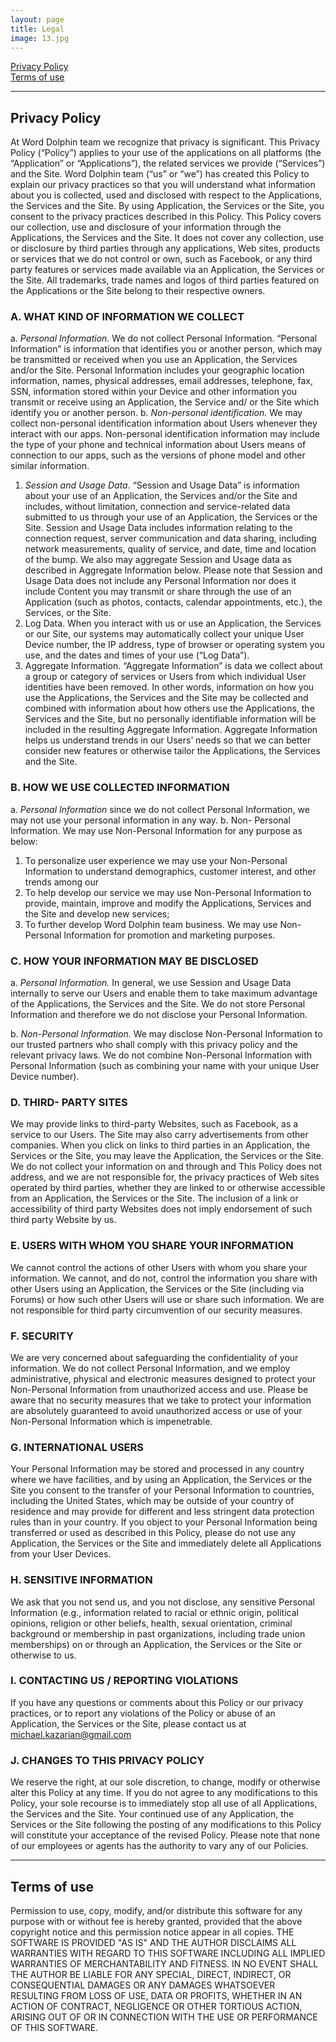```yaml
---
layout: page
title: Legal
image: 13.jpg
---
```


[Privacy Policy](#privacy_policy)<br/>
[Terms of use](#terms-of-use)

***

## Privacy Policy
At Word Dolphin team we recognize that privacy is significant. This Privacy Policy (“Policy”) applies to your use of the applications on all platforms (the “Application” or “Applications”), the related services we provide (“Services”) and the Site.
Word Dolphin team (“us” or “we”) has created this Policy to explain our privacy practices so that you will understand what information about you is collected, used and disclosed with respect to the Applications, the Services and the Site.
By using Application, the Services or the Site, you consent to the privacy practices described in this Policy. This Policy covers our collection, use and disclosure of your information through the Applications, the Services and the Site. It does not cover any collection, use or disclosure by third parties through any applications, Web sites, products or services that we do not control or own, such as Facebook, or any third party features or services made available via an Application, the Services or the Site. All trademarks, trade names and logos of third parties featured on the Applications or the Site belong to their respective owners.

### A. WHAT KIND OF INFORMATION WE COLLECT
a. *Personal Information.* We do not collect Personal Information. “Personal Information” is information that identifies you or another person, which may be transmitted or received when you use an Application, the Services and/or the Site. Personal Information includes your geographic location information, names, physical addresses, email addresses, telephone, fax, SSN, information stored within your Device and other information you transmit or receive using an Application, the Service and/ or the Site which identify you or another person.
b. *Non-personal identification.* We may collect non-personal identification information about Users whenever they interact with our apps. Non-personal identification information may include the type of your phone and technical information about Users means of connection to our apps, such as the versions of phone model and other similar information.

1. *Session and Usage Data*. “Session and Usage Data” is information about your use of an Application, the Services and/or the Site and includes, without limitation, connection and service-related data submitted to us through your use of an Application, the Services or the Site. Session and Usage Data includes information relating to the connection request, server communication and data sharing, including network measurements, quality of service, and date, time and location of the bump. We also may aggregate Session and Usage data as described in Aggregate Information below. Please note that Session and Usage Data does not include any Personal Information nor does it include Content you may transmit or share through the use of an Application (such as photos, contacts, calendar appointments, etc.), the Services, or the Site.
2. Log Data. When you interact with us or use an Application, the Services or our Site, our systems may automatically collect your unique User Device number, the IP address, type of browser or operating system you use, and the dates and times of your use (“Log Data”). 
3. Aggregate Information. “Aggregate Information” is data we collect about a group or category of services or Users from which individual User identities have been removed. In other words, information on how you use the Applications, the Services and the Site may be collected and combined with information about how others use the Applications, the Services and the Site, but no personally identifiable information will be included in the resulting Aggregate Information. Aggregate Information helps us understand trends in our Users’ needs so that we can better consider new features or otherwise tailor the Applications, the Services and the Site.


### B. HOW WE USE COLLECTED INFORMATION
a. *Personal Information* since we do not collect Personal Information, we may not use your personal information in any way. b. Non- Personal Information. We may use Non-Personal Information for any purpose as below:

1. To personalize user experience we may use your Non-Personal Information to understand demographics, customer interest, and other trends among our
2. To help develop our service we may use Non-Personal Information to provide, maintain, improve and modify the Applications, Services and the Site and develop new services;
3. To further develop Word Dolphin team business. We may use Non-Personal Information for promotion and marketing purposes.


### C. HOW YOUR INFORMATION MAY BE DISCLOSED
a. *Personal Information.* In general, we use Session and Usage Data internally to serve our Users and enable them to take maximum advantage of the Applications, the Services and the Site. We do not store Personal Information and therefore we do not disclose your Personal Information.

b. *Non-Personal Information.* We may disclose Non-Personal Information to our trusted partners who shall comply with this privacy policy and the relevant privacy laws. We do not combine Non-Personal Information with Personal Information (such as combining your name with your unique User Device number).

### D. THIRD- PARTY SITES
We may provide links to third-party Websites, such as Facebook, as a service to our Users. The Site may also carry advertisements from other companies. When you click on links to third parties in an Application, the Services or the Site, you may leave the Application, the Services or the Site. We do not collect your information on and through and This Policy does not address, and we are not responsible for, the privacy practices of Web sites operated by third parties, whether they are linked to or otherwise accessible from an Application, the Services or the Site. The inclusion of a link or accessibility of third party Websites does not imply endorsement of such third party Website by us.

### E. USERS WITH WHOM YOU SHARE YOUR INFORMATION
We cannot control the actions of other Users with whom you share your information. We cannot, and do not, control the information you share with other Users using an Application, the Services or the Site (including via Forums) or how such other Users will use or share such information. We are not responsible for third party circumvention of our security measures.

### F. SECURITY
We are very concerned about safeguarding the confidentiality of your information. We do not collect Personal Information, and we employ administrative, physical and electronic measures designed to protect your Non-Personal Information from unauthorized access and use. Please be aware that no security measures that we take to protect your information are absolutely guaranteed to avoid unauthorized access or use of your Non-Personal Information which is impenetrable.

### G. INTERNATIONAL USERS
Your Personal Information may be stored and processed in any country where we have facilities, and by using an Application, the Services or the Site you consent to the transfer of your Personal Information to countries, including the United States, which may be outside of your country of residence and may provide for different and less stringent data protection rules than in your country. If you object to your Personal Information being transferred or used as described in this Policy, please do not use any Application, the Services or the Site and immediately delete all Applications from your User Devices.

### H. SENSITIVE INFORMATION
We ask that you not send us, and you not disclose, any sensitive Personal Information (e.g., information related to racial or ethnic origin, political opinions, religion or other beliefs, health, sexual orientation, criminal background or membership in past organizations, including trade union memberships) on or through an Application, the Services or the Site or otherwise to us.

### I. CONTACTING US / REPORTING VIOLATIONS
If you have any questions or comments about this Policy or our privacy practices, or to report any violations of the Policy or abuse of an Application, the Services or the Site, please contact us at <michael.kazarian@gmail.com>

### J. CHANGES TO THIS PRIVACY POLICY
We reserve the right, at our sole discretion, to change, modify or otherwise alter this Policy at any time. If you do not agree to any modifications to this Policy, your sole recourse is to immediately stop all use of all Applications, the Services and the Site. Your continued use of any Application, the Services or the Site following the posting of any modifications to this Policy will constitute your acceptance of the revised Policy. Please note that none of our employees or agents has the authority to vary any of our Policies. 

***

## Terms of use

Permission to use, copy, modify, and/or distribute this software for any purpose with or without fee is hereby granted, provided that the above copyright notice and this permission notice appear in all copies.
THE SOFTWARE IS PROVIDED "AS IS" AND THE AUTHOR DISCLAIMS ALL WARRANTIES WITH REGARD TO THIS SOFTWARE INCLUDING ALL IMPLIED WARRANTIES OF MERCHANTABILITY AND FITNESS. IN NO EVENT SHALL THE AUTHOR BE LIABLE FOR ANY SPECIAL, DIRECT, INDIRECT, OR CONSEQUENTIAL DAMAGES OR ANY DAMAGES WHATSOEVER RESULTING FROM LOSS OF USE, DATA OR PROFITS, WHETHER IN AN ACTION OF CONTRACT, NEGLIGENCE OR OTHER TORTIOUS ACTION, ARISING OUT OF OR IN CONNECTION WITH THE USE OR PERFORMANCE OF THIS SOFTWARE.
